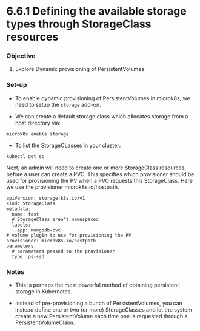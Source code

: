 # 6.6.1 Defining the available storage types through StorageClass resources

### Objective
1. Explore Dynamic provisioning of PersistentVolumes 

### Set-up
- To enable dynamic provisioning of PersistentVolumes in microk8s, we need to setup the `storage` add-on.

- We can create a default storage class which allocates storage from a host directory via:

```
microk8s enable storage
```

- To list the StorageCLasses in your cluster:
```
kubectl get sc
```

Next, an admin will need to create one or more StorageClass resources, before a user can create a PVC. This specifies which provisioner should be used for provisioning the PV when a PVC requests this StorageClass. Here we use the provisioner microk8s.io/hostpath.

```
apiVersion: storage.k8s.io/v1
kind: StorageClass
metadata:
  name: fast
  # StorageClass aren't namespaced
  labels:
    app: mongodb-pvc
# volume plugin to use for provisioning the PV
provisioner: microk8s.io/hostpath
parameters:
  # parameters passed to the provisioner
  type: ps-ssd
```




### Notes
- This is perhaps the most powerful method of obtaining persistent storage in Kubernetes.

- Instead of pre-provisioning a bunch of PersistentVolumes, you can instead define one or two (or more) StorageClasses and let the system create a new PersistentVolume each time one is requested through a PersistentVolumeClaim.
